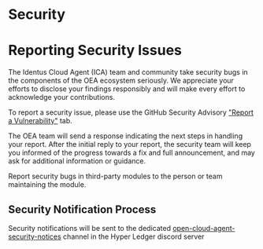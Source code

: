 # Security

# Reporting Security Issues

The Identus Cloud Agent (ICA) team and community take security bugs in the components of the OEA ecosystem seriously. We appreciate your efforts to disclose your findings responsibly and will make every effort to acknowledge your contributions.

To report a security issue, please use the GitHub Security Advisory ["Report a Vulnerability"](https://github.com/hyperledger/identus-cloud-agent/security/advisories/new) tab.

The OEA team will send a response indicating the next steps in handling your report. After the initial reply to your report, the security team will keep you informed of the progress towards a fix and full announcement, and may ask for additional information or guidance.

Report security bugs in third-party modules to the person or team maintaining the module.

## Security Notification Process

Security notifications will be sent to the dedicated [open-cloud-agent-security-notices](https://discordapp.com/channels/905194001349627914/1199354196944748614) channel in the Hyper Ledger discord server
